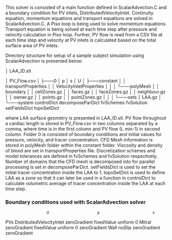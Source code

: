 This solver is consisted of a main function defined in ScalarAdvection.C and a boundary condition for PV inlets, DistributedVelocityInlet. Continuity equation, momentum equations and transport equations are solved in ScalarAdvection.C. A Piso loop is being used to solve momentum equations. Transport equation is being solved at each time step after pressure and velocity calculation in Piso loop. Further, PV flow is read from a CSV file at each time step and velocity at PV inlets is calculated based on the total surface area of PV inlets.

Directory structure for setup of a sample subject simulation using ScalarAdvection is presented below:

│   LAA_ID.stl

│   PV_Flow.csv
│
├───0
│								 p
│                s
│                U
│
├───constant
│   │          transportProperties
│   │          VelocityInletProperties
│   │
│   └───polyMesh
│       │               boundary
│       │               cellZones.gz
│       │               faces.gz
│       │               faceZones.gz
│       │               neighbour.gz
│       │               owner.gz
│       │               points.gz
│       │               pointZones.gz
│       │
│       └───sets
│                        LAA.gz
│
└───system
                    controlDict
                    decomposeParDict
                    fvSchemes
                    fvSolution
                    setFieldsDict
                    topoSetDict

where LAA surface geometry is presented in LAA_ID.stl. PV flow throughout a cardiac length is stored in PV_Flow.csv in two columns separated by a comma, where time is in the first column and PV flow (L min-1) in second column. Folder 0 is consisted of boundary conditions and initial values for pressure, velocity, and tracer concentration. CFD Mesh information is stored in polyMesh folder within the constant folder. Viscosity and density of blood are set in transportProperties file. Discretization schemes and model tolerances are defined in fvSchemes and fvSolution respectively. Number of domains that the CFD mesh is decomposed into for parallel processing is set in decomposeParDict. setFieldsDict is used to set the initial tracer concentration inside the LAA to 1. topoSetDict is used to define LAA as a zone so that it can later be used in a function in controlDict to calculate volumetric average of tracer concentration inside the LAA at each time step.


### Boundary conditions used with ScalarAdvection solver
	                  U	                    p	                    s
PVs	    DistributedVelocityInlet	    zeroGradient	           fixedValue                                                                                                   uniform 0
Mitral	      zeroGradient	          fixedValue
                                      uniform 0	                zeroGradient
Wall	            noSlip	            zeroGradient	            zeroGradient



